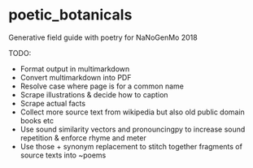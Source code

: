 # poetic_botanicals
Generative field guide with poetry for NaNoGenMo 2018

TODO: 
* Format output in multimarkdown
* Convert multimarkdown into PDF
* Resolve case where page is for a common name
* Scrape illustrations & decide how to caption
* Scrape actual facts
* Collect more source text from wikipedia but also old public domain books etc
* Use sound similarity vectors and pronouncingpy to increase sound repetition & enforce rhyme and meter
* Use those + synonym replacement to stitch together fragments of source texts into ~poems
